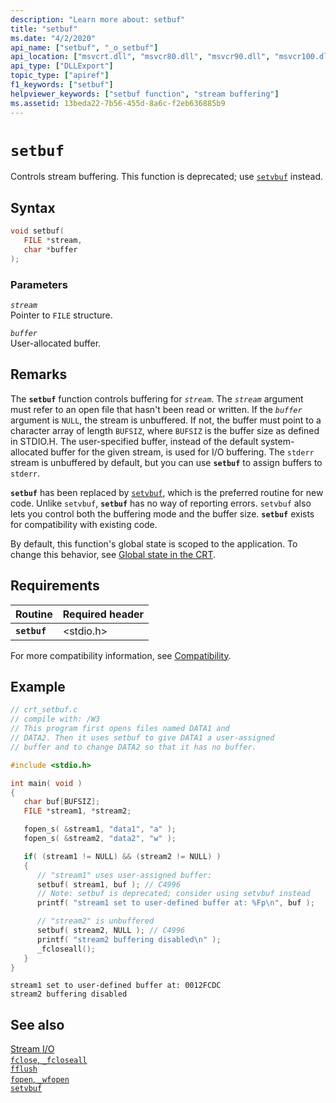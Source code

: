 ```yaml
---
description: "Learn more about: setbuf"
title: "setbuf"
ms.date: "4/2/2020"
api_name: ["setbuf", "_o_setbuf"]
api_location: ["msvcrt.dll", "msvcr80.dll", "msvcr90.dll", "msvcr100.dll", "msvcr100_clr0400.dll", "msvcr110.dll", "msvcr110_clr0400.dll", "msvcr120.dll", "msvcr120_clr0400.dll", "ucrtbase.dll", "api-ms-win-crt-stdio-l1-1-0.dll", "api-ms-win-crt-private-l1-1-0.dll"]
api_type: ["DLLExport"]
topic_type: ["apiref"]
f1_keywords: ["setbuf"]
helpviewer_keywords: ["setbuf function", "stream buffering"]
ms.assetid: 13beda22-7b56-455d-8a6c-f2eb636885b9
---
```

# `setbuf`

Controls stream buffering. This function is deprecated; use [`setvbuf`](setvbuf.md) instead.

## Syntax

```C
void setbuf(
   FILE *stream,
   char *buffer
);
```

### Parameters

*`stream`*\
Pointer to `FILE` structure.

*`buffer`*\
User-allocated buffer.

## Remarks

The **`setbuf`** function controls buffering for *`stream`*. The *`stream`* argument must refer to an open file that hasn't been read or written. If the *`buffer`* argument is `NULL`, the stream is unbuffered. If not, the buffer must point to a character array of length `BUFSIZ`, where `BUFSIZ` is the buffer size as defined in STDIO.H. The user-specified buffer, instead of the default system-allocated buffer for the given stream, is used for I/O buffering. The `stderr` stream is unbuffered by default, but you can use **`setbuf`** to assign buffers to `stderr`.

**`setbuf`** has been replaced by [`setvbuf`](setvbuf.md), which is the preferred routine for new code. Unlike `setvbuf`, **`setbuf`** has no way of reporting errors. `setvbuf` also lets you control both the buffering mode and the buffer size. **`setbuf`** exists for compatibility with existing code.

By default, this function's global state is scoped to the application. To change this behavior, see [Global state in the CRT](../global-state.md).

## Requirements

|Routine|Required header|
|-------------|---------------------|
|**`setbuf`**|\<stdio.h>|

For more compatibility information, see [Compatibility](../compatibility.md).

## Example

```C
// crt_setbuf.c
// compile with: /W3
// This program first opens files named DATA1 and
// DATA2. Then it uses setbuf to give DATA1 a user-assigned
// buffer and to change DATA2 so that it has no buffer.

#include <stdio.h>

int main( void )
{
   char buf[BUFSIZ];
   FILE *stream1, *stream2;

   fopen_s( &stream1, "data1", "a" );
   fopen_s( &stream2, "data2", "w" );

   if( (stream1 != NULL) && (stream2 != NULL) )
   {
      // "stream1" uses user-assigned buffer:
      setbuf( stream1, buf ); // C4996
      // Note: setbuf is deprecated; consider using setvbuf instead
      printf( "stream1 set to user-defined buffer at: %Fp\n", buf );

      // "stream2" is unbuffered
      setbuf( stream2, NULL ); // C4996
      printf( "stream2 buffering disabled\n" );
      _fcloseall();
   }
}
```

```Output
stream1 set to user-defined buffer at: 0012FCDC
stream2 buffering disabled
```

## See also

[Stream I/O](../stream-i-o.md)\
[`fclose`, `_fcloseall`](fclose-fcloseall.md)\
[`fflush`](fflush.md)\
[`fopen`, `_wfopen`](fopen-wfopen.md)\
[`setvbuf`](setvbuf.md)
